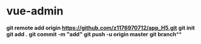 # vue-admin

**git remote add origin https://github.com/z1176970712/app_H5.git**
**git init**
**git add .**
**git commit -m "add"**
**git push -u origin master**
**git branch****